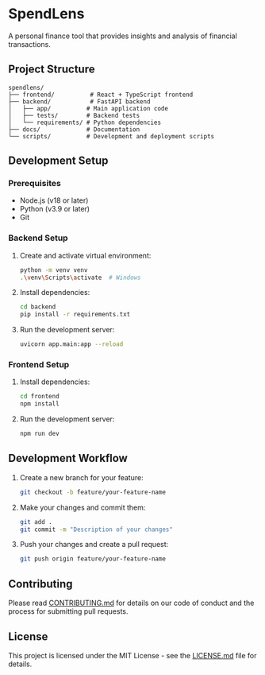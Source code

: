 # SpendLens

A personal finance tool that provides insights and analysis of financial transactions.

## Project Structure

```
spendlens/
├── frontend/          # React + TypeScript frontend
├── backend/           # FastAPI backend
│   ├── app/          # Main application code
│   ├── tests/        # Backend tests
│   └── requirements/ # Python dependencies
├── docs/             # Documentation
└── scripts/          # Development and deployment scripts
```

## Development Setup

### Prerequisites
- Node.js (v18 or later)
- Python (v3.9 or later)
- Git

### Backend Setup
1. Create and activate virtual environment:
   ```bash
   python -m venv venv
   .\venv\Scripts\activate  # Windows
   ```

2. Install dependencies:
   ```bash
   cd backend
   pip install -r requirements.txt
   ```

3. Run the development server:
   ```bash
   uvicorn app.main:app --reload
   ```

### Frontend Setup
1. Install dependencies:
   ```bash
   cd frontend
   npm install
   ```

2. Run the development server:
   ```bash
   npm run dev
   ```

## Development Workflow

1. Create a new branch for your feature:
   ```bash
   git checkout -b feature/your-feature-name
   ```

2. Make your changes and commit them:
   ```bash
   git add .
   git commit -m "Description of your changes"
   ```

3. Push your changes and create a pull request:
   ```bash
   git push origin feature/your-feature-name
   ```

## Contributing
Please read [CONTRIBUTING.md](CONTRIBUTING.md) for details on our code of conduct and the process for submitting pull requests.

## License
This project is licensed under the MIT License - see the [LICENSE.md](LICENSE.md) file for details. 